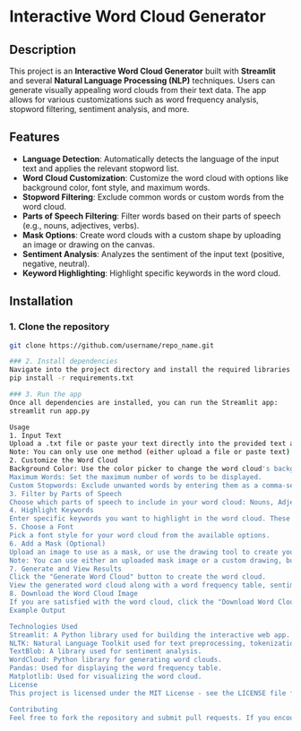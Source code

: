 # Interactive Word Cloud Generator

## Description
This project is an **Interactive Word Cloud Generator** built with **Streamlit** and several **Natural Language Processing (NLP)** techniques. Users can generate visually appealing word clouds from their text data. The app allows for various customizations such as word frequency analysis, stopword filtering, sentiment analysis, and more.

## Features
- **Language Detection**: Automatically detects the language of the input text and applies the relevant stopword list.
- **Word Cloud Customization**: Customize the word cloud with options like background color, font style, and maximum words.
- **Stopword Filtering**: Exclude common words or custom words from the word cloud.
- **Parts of Speech Filtering**: Filter words based on their parts of speech (e.g., nouns, adjectives, verbs).
- **Mask Options**: Create word clouds with a custom shape by uploading an image or drawing on the canvas.
- **Sentiment Analysis**: Analyzes the sentiment of the input text (positive, negative, neutral).
- **Keyword Highlighting**: Highlight specific keywords in the word cloud.

## Installation

### 1. Clone the repository
```bash
git clone https://github.com/username/repo_name.git

### 2. Install dependencies
Navigate into the project directory and install the required libraries using the following command:
pip install -r requirements.txt

### 3. Run the app
Once all dependencies are installed, you can run the Streamlit app:
streamlit run app.py

Usage
1. Input Text
Upload a .txt file or paste your text directly into the provided text area.
Note: You can only use one method (either upload a file or paste text).
2. Customize the Word Cloud
Background Color: Use the color picker to change the word cloud's background.
Maximum Words: Set the maximum number of words to be displayed.
Custom Stopwords: Exclude unwanted words by entering them as a comma-separated list.
3. Filter by Parts of Speech
Choose which parts of speech to include in your word cloud: Nouns, Adjectives, Verbs, Adverbs.
4. Highlight Keywords
Enter specific keywords you want to highlight in the word cloud. These keywords will appear in red.
5. Choose a Font
Pick a font style for your word cloud from the available options.
6. Add a Mask (Optional)
Upload an image to use as a mask, or use the drawing tool to create your own custom shape.
Note: You can use either an uploaded mask image or a custom drawing, but not both at the same time.
7. Generate and View Results
Click the "Generate Word Cloud" button to create the word cloud.
View the generated word cloud along with a word frequency table, sentiment analysis of the text, and top phrases.
8. Download the Word Cloud Image
If you are satisfied with the word cloud, click the "Download Word Cloud Image" button to download the image.
Example Output

Technologies Used
Streamlit: A Python library used for building the interactive web app.
NLTK: Natural Language Toolkit used for text preprocessing, tokenization, and part-of-speech tagging.
TextBlob: A library used for sentiment analysis.
WordCloud: Python library for generating word clouds.
Pandas: Used for displaying the word frequency table.
Matplotlib: Used for visualizing the word cloud.
License
This project is licensed under the MIT License - see the LICENSE file for details.

Contributing
Feel free to fork the repository and submit pull requests. If you encounter any issues or have suggestions for improvement, open an issue on the GitHub repository.

